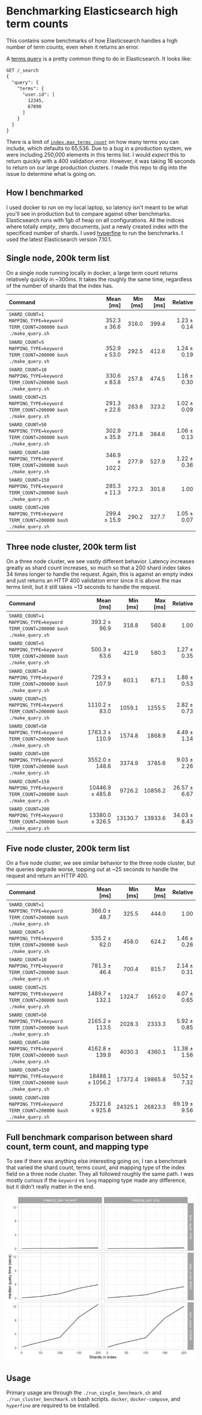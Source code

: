 # Benchmarking Elasticsearch high term counts

This contains some benchmarks of how Elasticsearch handles a high number of term counts, even when it returns an error.

A [terms query](https://www.elastic.co/guide/en/elasticsearch/reference/current/query-dsl-terms-query.html) is a pretty common thing to do in Elasticsearch. It looks like:

```
GET /_search
{
  "query": {
    "terms": {
      "user.id": [ 
        12345,
        67890
      ]
    }
  }
}
```


There is a limit of [`index.max_terms_count`](https://www.elastic.co/guide/en/elasticsearch/reference/current/index-modules.html#index-max-terms-count) on how many terms you can include, which defaults to 65,536. Due to a bug in a production system, we were including 250,000 elements in this terms list. I would _expect_ this to return quickly with a 400 validation error. However, it was taking 16 seconds to return on our large production clusters. I made this repo to dig into the issue to determine what is going on.

## How I benchmarked

I used docker to run on my local laptop, so latency isn't meant to be what you'll see in production but to compare against other benchmarks. Elasticsearch runs with 1gb of heap on all configurations. All the indices where totally *empty*, zero documents, just a newly created index with the specificed number of shards. I used [hyperfine](https://github.com/sharkdp/hyperfine) to run the benchmarks. I used the latest Elasticsearch version 7.10.1.

## Single node, 200k term list

On a single node running locally in docker, a large term count returns relatively quickly in ~300ms. It takes the roughly the same time, regardless of the number of shards that the index has.

| Command | Mean [ms] | Min [ms] | Max [ms] | Relative |
|:---|---:|---:|---:|---:|
| `SHARD_COUNT=1 MAPPING_TYPE=keyword TERM_COUNT=200000 bash ./make_query.sh` | 352.3 ± 36.6 | 316.0 | 399.4 | 1.23 ± 0.14 |
| `SHARD_COUNT=5 MAPPING_TYPE=keyword TERM_COUNT=200000 bash ./make_query.sh` | 352.9 ± 53.0 | 292.5 | 412.6 | 1.24 ± 0.19 |
| `SHARD_COUNT=10 MAPPING_TYPE=keyword TERM_COUNT=200000 bash ./make_query.sh` | 330.6 ± 83.8 | 257.8 | 474.5 | 1.16 ± 0.30 |
| `SHARD_COUNT=25 MAPPING_TYPE=keyword TERM_COUNT=200000 bash ./make_query.sh` | 291.3 ± 22.6 | 263.8 | 323.2 | 1.02 ± 0.09 |
| `SHARD_COUNT=50 MAPPING_TYPE=keyword TERM_COUNT=200000 bash ./make_query.sh` | 302.9 ± 35.8 | 271.8 | 364.6 | 1.06 ± 0.13 |
| `SHARD_COUNT=100 MAPPING_TYPE=keyword TERM_COUNT=200000 bash ./make_query.sh` | 346.9 ± 102.2 | 277.9 | 527.9 | 1.22 ± 0.36 |
| `SHARD_COUNT=150 MAPPING_TYPE=keyword TERM_COUNT=200000 bash ./make_query.sh` | 285.3 ± 11.3 | 272.3 | 301.8 | 1.00 |
| `SHARD_COUNT=200 MAPPING_TYPE=keyword TERM_COUNT=200000 bash ./make_query.sh` | 299.4 ± 15.9 | 290.2 | 327.7 | 1.05 ± 0.07 |

## Three node cluster, 200k term list

On a three node cluster, we see vastly different behavior. Latency increases greatly as shard count increases, so much so that a 200 shard index takes 34 times longer to handle the request. Again, this is against an empty index and just returns an HTTP 400 validation error since it is above the max terms limit, but it still takes ~13 seconds to handle the request.

| Command | Mean [ms] | Min [ms] | Max [ms] | Relative |
|:---|---:|---:|---:|---:|
| `SHARD_COUNT=1 MAPPING_TYPE=keyword TERM_COUNT=200000 bash ./make_query.sh` | 393.2 ± 96.9 | 318.8 | 560.8 | 1.00 |
| `SHARD_COUNT=5 MAPPING_TYPE=keyword TERM_COUNT=200000 bash ./make_query.sh` | 500.3 ± 63.6 | 421.9 | 580.3 | 1.27 ± 0.35 |
| `SHARD_COUNT=10 MAPPING_TYPE=keyword TERM_COUNT=200000 bash ./make_query.sh` | 729.3 ± 107.9 | 603.1 | 871.1 | 1.86 ± 0.53 |
| `SHARD_COUNT=25 MAPPING_TYPE=keyword TERM_COUNT=200000 bash ./make_query.sh` | 1110.2 ± 83.0 | 1059.1 | 1255.5 | 2.82 ± 0.73 |
| `SHARD_COUNT=50 MAPPING_TYPE=keyword TERM_COUNT=200000 bash ./make_query.sh` | 1763.3 ± 110.9 | 1574.8 | 1868.9 | 4.49 ± 1.14 |
| `SHARD_COUNT=100 MAPPING_TYPE=keyword TERM_COUNT=200000 bash ./make_query.sh` | 3552.0 ± 148.6 | 3374.9 | 3785.6 | 9.03 ± 2.26 |
| `SHARD_COUNT=150 MAPPING_TYPE=keyword TERM_COUNT=200000 bash ./make_query.sh` | 10446.9 ± 485.8 | 9726.2 | 10856.2 | 26.57 ± 6.67 |
| `SHARD_COUNT=200 MAPPING_TYPE=keyword TERM_COUNT=200000 bash ./make_query.sh` | 13380.0 ± 326.5 | 13130.7 | 13933.6 | 34.03 ± 8.43 |

## Five node cluster, 200k term list

On a five node cluster, we see similar behavior to the three node cluster, but the queries degrade worse, topping out at ~25 seconds to handle the request and return an HTTP 400.

| Command | Mean [ms] | Min [ms] | Max [ms] | Relative |
|:---|---:|---:|---:|---:|
| `SHARD_COUNT=1 MAPPING_TYPE=keyword TERM_COUNT=200000 bash ./make_query.sh` | 366.0 ± 48.7 | 325.5 | 444.0 | 1.00 |
| `SHARD_COUNT=5 MAPPING_TYPE=keyword TERM_COUNT=200000 bash ./make_query.sh` | 535.2 ± 62.0 | 458.0 | 624.2 | 1.46 ± 0.26 |
| `SHARD_COUNT=10 MAPPING_TYPE=keyword TERM_COUNT=200000 bash ./make_query.sh` | 781.3 ± 46.4 | 700.4 | 815.7 | 2.14 ± 0.31 |
| `SHARD_COUNT=25 MAPPING_TYPE=keyword TERM_COUNT=200000 bash ./make_query.sh` | 1489.7 ± 132.1 | 1324.7 | 1652.0 | 4.07 ± 0.65 |
| `SHARD_COUNT=50 MAPPING_TYPE=keyword TERM_COUNT=200000 bash ./make_query.sh` | 2165.2 ± 113.5 | 2028.3 | 2333.3 | 5.92 ± 0.85 |
| `SHARD_COUNT=100 MAPPING_TYPE=keyword TERM_COUNT=200000 bash ./make_query.sh` | 4162.8 ± 139.9 | 4030.3 | 4360.1 | 11.38 ± 1.56 |
| `SHARD_COUNT=150 MAPPING_TYPE=keyword TERM_COUNT=200000 bash ./make_query.sh` | 18488.1 ± 1056.2 | 17372.4 | 19865.8 | 50.52 ± 7.32 |
| `SHARD_COUNT=200 MAPPING_TYPE=keyword TERM_COUNT=200000 bash ./make_query.sh` | 25321.6 ± 925.8 | 24325.1 | 26823.3 | 69.19 ± 9.56 |

## Full benchmark comparison between shard count, term count, and mapping type

To see if there was anything else interesting going on, I ran a benchmark that varied the shard count, terms count, and mapping type of the index field on a three node cluster. They all followed roughly the same path. I was mostly curious if the `keyword` vs `long` mapping type made any difference, but it didn't really matter in the end.

![Plots](three_node_timing_graph.png)

## Usage

Primary usage are through the `./run_single_benchmark.sh` and `./run_cluster_benchmark.sh` bash scripts. `docker`, `docker-compose`, and `hyperfine` are required to be installed.

